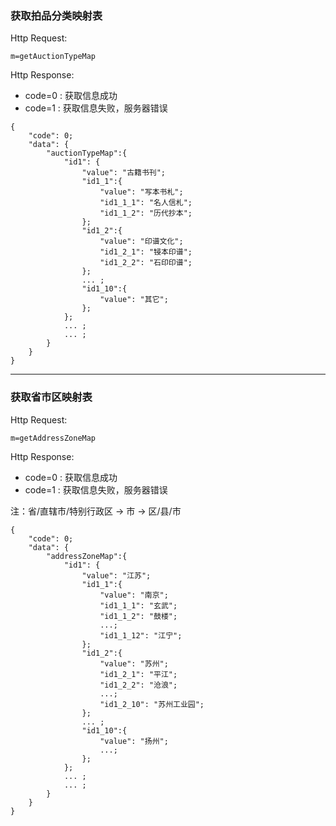### <a name="1">获取拍品分类映射表</a>

Http Request: 

```
m=getAuctionTypeMap
```
Http Response:
 
- code=0 : 获取信息成功
- code=1 : 获取信息失败，服务器错误

``` 
{ 
    "code": 0;
    "data": {
    	"auctionTypeMap":{
    		"id1": { 
    			"value": "古籍书刊";
    			"id1_1":{ 
    				"value": "写本书札";
    				"id1_1_1": "名人信札";
    				"id1_1_2": "历代抄本";
    			};
    			"id1_2":{ 
    				"value": "印谱文化";
    				"id1_2_1": "锓本印谱";
    				"id1_2_2": "石印印谱";
    			};
    			... ;    
    			"id1_10":{ 
    				"value": "其它";
    			};		
    		};
    		... ;
    		... ;
    	}
    }
}
```

----

### <a name="2">获取省市区映射表</a>

Http Request: 

```
m=getAddressZoneMap
```
Http Response:
 
- code=0 : 获取信息成功
- code=1 : 获取信息失败，服务器错误

注：省/直辖市/特别行政区 -> 市 -> 区/县/市


``` 
{ 
    "code": 0;
    "data": {
    	"addressZoneMap":{
    		"id1": { 
    			"value": "江苏";
    			"id1_1":{ 
    				"value": "南京";
    				"id1_1_1": "玄武";
    				"id1_1_2": "鼓楼";
    				...;
    				"id1_1_12": "江宁";
    			};
    			"id1_2":{ 
    				"value": "苏州";
    				"id1_2_1": "平江";
    				"id1_2_2": "沧浪";
    				...;
    				"id1_2_10": "苏州工业园";
    			};
    			... ;    
    			"id1_10":{ 
    				"value": "扬州";
    				...;
    			};		
    		};
    		... ;
    		... ;
    	}
    }
}
```